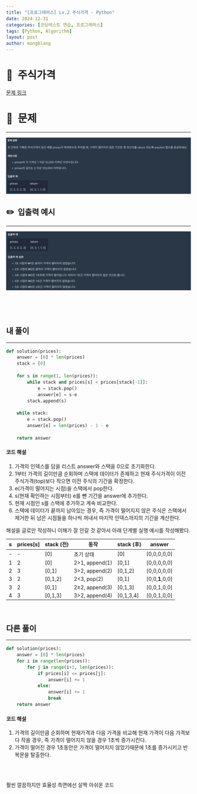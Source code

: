 ```yaml
---
title: "[프로그래머스] Lv.2 주식가격 - Python"
date: 2024-12-31  
categories: [코딩테스트 연습, 프로그래머스]
tags: [Python, Algorithm]
layout: post
author: mongblang
---
```


# 📌&nbsp; **주식가격**
[문제 링크](https://school.programmers.co.kr/learn/courses/30/lessons/42584)  

# 📝&nbsp; **문제**
---
![문제](/assets/img/codingtest-post-img/PG42584-1.png)


## ✏️&nbsp; **입출력 예시**
---
![예시](/assets/img/codingtest-post-img/PG42584-2.png) 

&nbsp;  

&nbsp;   



## **내 풀이**  
--- 

```python
def solution(prices):
    answer = [0] * len(prices)
    stack = [0]
    
    for s in range(1, len(prices)):
        while stack and prices[s] < prices[stack[-1]]:
            e = stack.pop()
            answer[e] = s-e
        stack.append(s)
        
    while stack:
        e = stack.pop()
        answer[e] = len(prices) - 1 - e
    
    return answer
```

#### **코드 해설**  
1. 가격의 인덱스를 담을 리스트 answer와 스택을 0으로 초기화한다.
2. 1부터 가격의 길이만큼 순회하며 스택에 데이터가 존재하고 현재 주식가격이 이전 주식가격(top)보다 작으면 이전 주식의 기간을 확정한다.  
3. e(가격이 떨어지는 시점)을 스택에서 pop한다.
4. s(현재 확인하는 시점부터) e를 뺀 기간을 answer에 추가한다. 
5. 현재 시점인 s를 스택에 추가하고 계속 비교한다.
6. 스택에 데이터가 끝까지 남아있는 경우, 즉 가격이 떨어지지 않은 주식은 스택에서 제거한 뒤 남은 시점들을 하나씩 꺼내서 마지막 인덱스까지의 기간을 계산한다. 

해설을 글로만 작성하니 이해가 잘 안갈 것 같아서 아래 단계별 실행 예시를 작성해봤다.   

| s | prices[s] | stack (전) | 동작 | stack (후) | answer |  
|---|-----------|------------|------|------------|-----------------|  
| - | - | [0] | 초기 상태 | [0] | [0,0,0,0,0] |  
| 1 | 2 | [0] | 2>1, append(1) | [0,1] | [0,0,0,0,0] |  
| 2 | 3 | [0,1] | 3>2, append(2) | [0,1,2] | [0,0,0,0,0] |  
| 3 | 2 | [0,1,2] | 2<3, pop(2) | [0,1] | [0,0,**1**,0,0] |  
| 3 | 2 | [0,1] | 2≥2, append(3) | [0,1,3] | [0,0,1,0,0] |  
| 4 | 3 | [0,1,3] | 3>2, append(4) | [0,1,3,4] | [0,0,1,0,0] |  

&nbsp;  

## **다른 풀이**
---

```python  
def solution(prices):
    answer = [0] * len(prices)
    for i in range(len(prices)):
        for j in range(i+1, len(prices)):
            if prices[i] <= prices[j]:
                answer[i] += 1
            else:
                answer[i] += 1
                break
    return answer
```

#### **코드 해설**  
1. 가격의 길이만큼 순회하며 현재가격과 다음 가격을 비교해 현재 가격이 다음 가격보다 작을 경우, 즉 가격이 떨어지지 않을 경우 1초씩 증가시킨다.
2. 가격이 떨어진 경우 1초동안은 가격이 떨어지지 않았기때문에 1초를 증가시키고 반복문을 탈출한다. 

&nbsp;   
&nbsp;  

훨씬 깔끔하지만 효율성 측면에선 살짝 아쉬운 코드